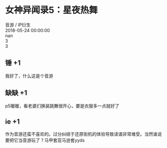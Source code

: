 



# 女神异闻录5：星夜热舞
  
音游 / IP衍生  
2018-05-24 00:00:00  
nan  
3  
3
## 锤 +1


我好了，什么这是个音游
## 缺缺 +1


p5暖暖，看老婆们换装跳舞很开心，要是衣服多一点就好了
## ie +1


作为音游还蛮不喜欢的。过分纠结于还原街机的体验导致读谱非常难受。当然谁说要把它当音游玩了？马甲套亚马逊套yyds